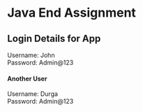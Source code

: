 # Java End Assignment 

## Login Details for App
Username: John   
Password: Admin@123  
 #### Another User  
Username: Durga   
Password: Admin@123 

